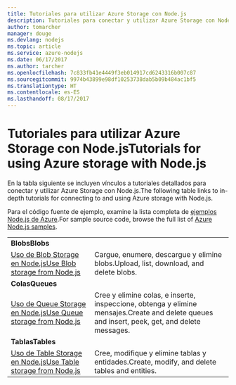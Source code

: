 ```yaml
---
title: Tutoriales para utilizar Azure Storage con Node.js
description: Tutoriales para conectar y utilizar Azure Storage con Node.js
author: tomarcher
manager: douge
ms.devlang: nodejs
ms.topic: article
ms.service: azure-nodejs
ms.date: 06/17/2017
ms.author: tarcher
ms.openlocfilehash: 7c833fb41e4449f3eb014917cd6243316b007c87
ms.sourcegitcommit: 9974b43899e98df10253738dab5b09b484ac1bf5
ms.translationtype: HT
ms.contentlocale: es-ES
ms.lasthandoff: 08/17/2017
---
```

# <a name="tutorials-for-using-azure-storage-with-nodejs"></a><span data-ttu-id="1b80b-103">Tutoriales para utilizar Azure Storage con Node.js</span><span class="sxs-lookup"><span data-stu-id="1b80b-103">Tutorials for using Azure storage with Node.js</span></span>

<span data-ttu-id="1b80b-104">En la tabla siguiente se incluyen vínculos a tutoriales detallados para conectar y utilizar Azure Storage con Node.js.</span><span class="sxs-lookup"><span data-stu-id="1b80b-104">The following table links to in-depth tutorials for connecting to and using Azure storage with Node.js.</span></span>

<span data-ttu-id="1b80b-105">Para el código fuente de ejemplo, examine la lista completa de [ejemplos Node.js de Azure](https://azure.microsoft.com/resources/samples/?term=nodejs).</span><span class="sxs-lookup"><span data-stu-id="1b80b-105">For sample source code, browse the full list of [Azure Node.js samples](https://azure.microsoft.com/resources/samples/?term=nodejs).</span></span>

| | |
|---|---|
| <span data-ttu-id="1b80b-106">**Blobs**</span><span class="sxs-lookup"><span data-stu-id="1b80b-106">**Blobs**</span></span> ||
| [<span data-ttu-id="1b80b-107">Uso de Blob Storage en Node.js</span><span class="sxs-lookup"><span data-stu-id="1b80b-107">Use Blob storage from Node.js</span></span>](http://docs.microsoft.com/azure/storage/storage-nodejs-how-to-use-blob-storage?toc=/azure/node/toc.json&bc=/azure/node/toc.json) | <span data-ttu-id="1b80b-108">Cargue, enumere, descargue y elimine blobs.</span><span class="sxs-lookup"><span data-stu-id="1b80b-108">Upload, list, download, and delete blobs.</span></span> |
| <span data-ttu-id="1b80b-109">**Colas**</span><span class="sxs-lookup"><span data-stu-id="1b80b-109">**Queues**</span></span> ||
| [<span data-ttu-id="1b80b-110">Uso de Queue Storage en Node.js</span><span class="sxs-lookup"><span data-stu-id="1b80b-110">Use Queue storage from Node.js</span></span>](http://docs.microsoft.com/azure/storage/storage-nodejs-how-to-use-queues?toc=/azure/node/toc.json&bc=/azure/node/toc.json) | <span data-ttu-id="1b80b-111">Cree y elimine colas, e inserte, inspeccione, obtenga y elimine mensajes.</span><span class="sxs-lookup"><span data-stu-id="1b80b-111">Create and delete queues and insert, peek, get, and delete messages.</span></span> |
| <span data-ttu-id="1b80b-112">**Tablas**</span><span class="sxs-lookup"><span data-stu-id="1b80b-112">**Tables**</span></span> ||
| [<span data-ttu-id="1b80b-113">Uso de Table Storage en Node.js</span><span class="sxs-lookup"><span data-stu-id="1b80b-113">Use Table storage from Node.js</span></span>](http://docs.microsoft.com/azure/storage/storage-nodejs-how-to-use-table-storage?toc=/azure/node/toc.json&bc=/azure/node/toc.json) | <span data-ttu-id="1b80b-114">Cree, modifique y elimine tablas y entidades.</span><span class="sxs-lookup"><span data-stu-id="1b80b-114">Create, modify, and delete tables and entities.</span></span> |
